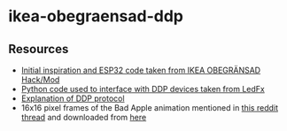 # ikea-obegraensad-ddp

## Resources

- [Initial inspiration and ESP32 code taken from IKEA OBEGRÄNSAD Hack/Mod](https://github.com/ph1p/ikea-led-obegraensad)
- [Python code used to interface with DDP devices taken from LedFx](https://github.com/LedFx/LedFx)
- [Explanation of DDP protocol](http://www.3waylabs.com/ddp/#Source%20and%20Destination%20IDs) 
- 16x16 pixel frames of the Bad Apple animation mentioned in [this reddit thread](https://www.reddit.com/r/esp8266/comments/gops3i/i_got_bad_apple_running_on_a_16x16_neopixel/) and downloaded from [here](https://files.catbox.moe/yh7kgt.7z)